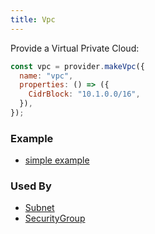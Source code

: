 ```yaml
---
title: Vpc
---
```


Provide a Virtual Private Cloud:

```js
const vpc = provider.makeVpc({
  name: "vpc",
  properties: () => ({
    CidrBlock: "10.1.0.0/16",
  }),
});
```

### Example

- [simple example](https://github.com/FredericHeem/grucloud/blob/master/examples/aws/ec2-vpc/iac.js#L13)

### Used By

- [Subnet](./Subnet)
- [SecurityGroup](./SecurityGroup)
